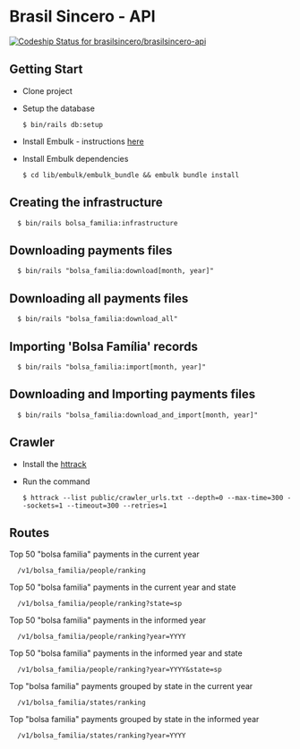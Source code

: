 # Brasil Sincero - API

[![Codeship Status for brasilsincero/brasilsincero-api](https://codeship.com/projects/0c579630-4257-0134-daa8-1ed03da5965c/status?branch=master)](https://codeship.com/projects/168152)

## Getting Start

- Clone project
- Setup the database

      $ bin/rails db:setup

- Install Embulk - instructions [here](https://github.com/embulk/embulk#quick-start)
- Install Embulk dependencies

      $ cd lib/embulk/embulk_bundle && embulk bundle install

## Creating the infrastructure

      $ bin/rails bolsa_familia:infrastructure

## Downloading payments files

      $ bin/rails "bolsa_familia:download[month, year]"

## Downloading all payments files

      $ bin/rails "bolsa_familia:download_all"

## Importing 'Bolsa Família' records

      $ bin/rails "bolsa_familia:import[month, year]"

## Downloading and Importing payments files

      $ bin/rails "bolsa_familia:download_and_import[month, year]"

## Crawler

- Install the [httrack](http://www.httrack.com/)
- Run the command

      $ httrack --list public/crawler_urls.txt --depth=0 --max-time=300 --sockets=1 --timeout=300 --retries=1

## Routes

Top 50 "bolsa familia" payments in the current year

      /v1/bolsa_familia/people/ranking

Top 50 "bolsa familia" payments in the current year and state

      /v1/bolsa_familia/people/ranking?state=sp

Top 50 "bolsa familia" payments in the informed year

      /v1/bolsa_familia/people/ranking?year=YYYY

Top 50 "bolsa familia" payments in the informed year and state

      /v1/bolsa_familia/people/ranking?year=YYYY&state=sp

Top "bolsa familia" payments grouped by state in the current year

      /v1/bolsa_familia/states/ranking

Top "bolsa familia" payments grouped by state in the informed year

      /v1/bolsa_familia/states/ranking?year=YYYY
